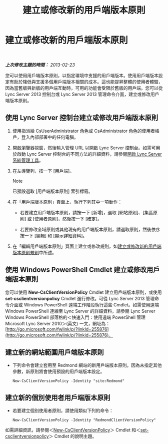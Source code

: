 ﻿---
title: 建立或修改新的用戶端版本原則
TOCTitle: 建立或修改新的用戶端版本原則
ms:assetid: 4be6e449-aa82-4b46-abb1-d31281573a72
ms:mtpsurl: https://technet.microsoft.com/zh-tw/library/JJ898476(v=OCS.15)
ms:contentKeyID: 52056122
ms.date: 08/10/2015
mtps_version: v=OCS.15
ms.translationtype: HT
---

# 建立或修改新的用戶端版本原則

 

_**上次修改主題的時間：** 2013-02-23_

您可以使用用戶端版本原則，以指定環境中支援的用戶端版本。使用用戶端版本設定有助於降低與支援多個用戶端版本相關的成本。這也能提昇整體的使用者體驗，因為當舊版與新版的用戶端互動時，可用的功能會受限於舊版的用戶端。您可以從 Lync Server 2013 控制台或 Lync Server 2013 管理命令介面，建立或修改用戶端版本原則。

## 使用 Lync Server 控制台建立或修改用戶端版本原則

1.  使用指派給 CsUserAdministrator 角色或 CsAdministrator 角色的使用者帳戶，登入內部部署中的任何電腦。

2.  開啟瀏覽器視窗，然後輸入管理 URL 以開啟 Lync Server 控制台。如需可用於啟動 Lync Server 控制台的不同方法的詳細資料，請參閱[開啟 Lync Server 系統管理工具](lync-server-2013-open-lync-server-administrative-tools.md)。

3.  在左導覽列，按一下 \[用戶端\]。
    
    > [!NOTE]  
    > 已預設選取 [用戶端版本原則] 索引標籤。
    


4.  在「用戶端版本原則」頁面上，執行下列其中一項動作：
    
      - 若要建立用戶端版本原則，請按一下 \[新增\]，選取 \[網站原則\]、\[集區原則\] 或 \[使用者原則\]，然後按一下 \[確定\]。
    
      - 若要修改全域原則或其他現有的用戶端版本原則，請選取原則，然後依序按一下 \[編輯\] 和 \[顯示詳細資料\]。

5.  在「編輯用戶端版本原則」頁面上建立或修改規則，如[建立或修改新的用戶端版本原則規則](lync-server-2013-create-or-modify-a-new-client-version-policy-rule.md)中所述。

## 使用 Windows PowerShell Cmdlet 建立或修改用戶端版本原則

您可以使用 **New-CsClientVersionPolicy** Cmdlet 建立用戶端版本原則，或使用 **set-csclientversionpolicy** Cmdlet 進行修改。可從 Lync Server 2013 管理命令介面或 Windows PowerShell 遠端工作階段執行這些 Cmdlet。如需使用遠端 Windows PowerShell 連線至 Lync Server 的詳細資料，請參閱 Lync Server Windows PowerShell 部落格的＜快速入門：使用遠端 PowerShell 管理 Microsoft Lync Server 2010＞(英文) 一文，網址為：[http://go.microsoft.com/fwlink/p/?linkId=255876](http://go.microsoft.com/fwlink/p/?linkid=255876)。

## 建立新的網站範圍用戶端版本原則

  - 下列命令會建立套用至 Redmond 網站的新用戶端版本原則。因為未指定其他參數，新原則將會使用預設的用戶端版本設定。
    
        New-CsClientVersionPolicy -Identity "site:Redmond"

## 建立新的個別使用者用戶端版本原則

  - 若要建立個別使用者原則，請使用類似下列的命令：
    
        New-CsClientVersionPolicy -Identity "RedmondClientVersionPolicy"

如需詳細資訊，請參閱＜[New-CsClientVersionPolicy](https://docs.microsoft.com/en-us/powershell/module/skype/New-CsClientVersionPolicy)＞ Cmdlet 和＜[set-csclientversionpolicy](https://docs.microsoft.com/en-us/powershell/module/skype/Set-CsClientVersionPolicy)＞ Cmdlet 的說明主題。

